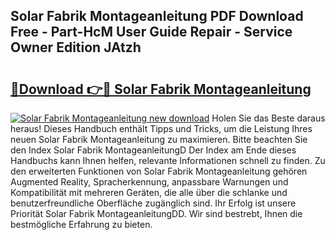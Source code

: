 ## Solar Fabrik Montageanleitung PDF Download Free - Part-HcM User Guide Repair - Service Owner Edition JAtzh

# <h2><a href="http://df8rye.blite.top/?on=Solar+Fabrik+Montageanleitung">🔗Download 👉🔴 Solar Fabrik Montageanleitung</a></h2>

[![Solar Fabrik Montageanleitung new download](https://i.imgur.com/lujVjoI.png)](http://df8rye.blite.top/?on=Solar+Fabrik+Montageanleitung)
Holen Sie das Beste daraus heraus! Dieses Handbuch enthält Tipps und Tricks, um die Leistung Ihres neuen Solar Fabrik Montageanleitung zu maximieren. Bitte beachten Sie den Index Solar Fabrik MontageanleitungD Der Index am Ende dieses Handbuchs kann Ihnen helfen, relevante Informationen schnell zu finden. Zu den erweiterten Funktionen von Solar Fabrik Montageanleitung gehören Augmented Reality, Spracherkennung, anpassbare Warnungen und Kompatibilität mit mehreren Geräten, die alle über die schlanke und benutzerfreundliche Oberfläche zugänglich sind. Ihr Erfolg ist unsere Priorität Solar Fabrik MontageanleitungDD. Wir sind bestrebt, Ihnen die bestmögliche Erfahrung zu bieten.
